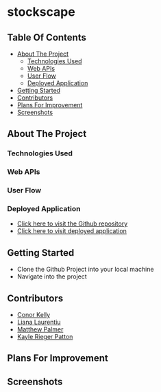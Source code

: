 # stockscape

## Table Of Contents

- [About The Project](#about-the-project)
  - [Technologies Used](#technologies-used)
  - [Web APIs](#web-apis)
  - [User Flow](#user-flows)
  - [Deployed Application](#deployed-application)
- [Getting Started](#getting-started)
- [Contributors](#contributors)
- [Plans For Improvement](#plans-for-improvement)
- [Screenshots](#screenshots)

## About The Project

### Technologies Used

### Web APIs

### User Flow

### Deployed Application

- [Click here to visit the Github repository](https://github.com/lianavaleria15/stockscape)
- [Click here to visit deployed application]()

## Getting Started

- Clone the Github Project into your local machine
- Navigate into the project

## Contributors

- [Conor Kelly](https://github.com/conorjkelly96)
- [Liana Laurentiu](https://github.com/lianavaleria15)
- [Matthew Palmer](https://github.com/tigerbath)
- [Kayle Rieger Patton](httpls://github.com/kayleriegerpatton)

## Plans For Improvement

## Screenshots
